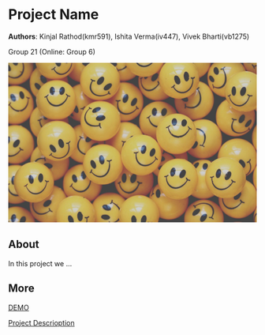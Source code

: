 # Project Name
**Authors**: Kinjal Rathod(kmr591), Ishita Verma(iv447), Vivek Bharti(vb1275)

Group 21 (Online: Group 6) 

![Screenhot](smilies.jpg)


## About
In this project we ...

## More
[DEMO](https://NYU-VIS-FALL2018/storytelling-group-21/)

[Project Descrioption](project.pdf)
